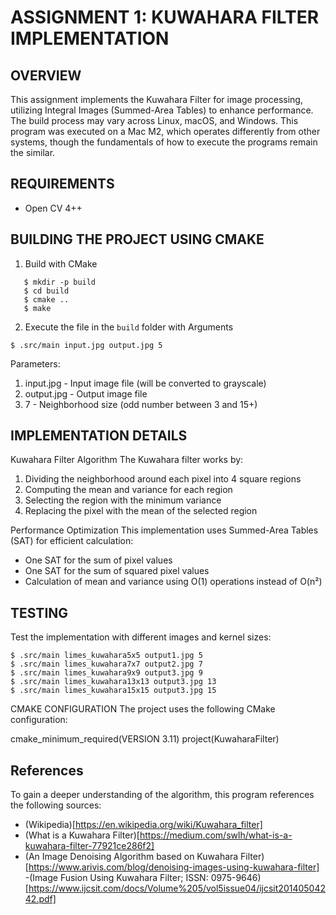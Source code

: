 # ASSIGNMENT 1: KUWAHARA FILTER IMPLEMENTATION

## OVERVIEW

This assignment implements the Kuwahara Filter for image processing, utilizing Integral Images (Summed-Area Tables) to enhance performance. The build process may vary across Linux, macOS, and Windows. This program was executed on a Mac M2, which operates differently from other systems, though the fundamentals of how to execute the programs remain the similar.

## REQUIREMENTS

- Open CV 4++

## BUILDING THE PROJECT USING CMAKE

1. Build with CMake

```
   $ mkdir -p build
   $ cd build
   $ cmake ..
   $ make
```

2. Execute the file in the `build` folder with Arguments

```
$ .src/main input.jpg output.jpg 5
```

Parameters:

1. input.jpg - Input image file (will be converted to grayscale)
2. output.jpg - Output image file
3. 7 - Neighborhood size (odd number between 3 and 15+)

## IMPLEMENTATION DETAILS

Kuwahara Filter Algorithm
The Kuwahara filter works by:

1. Dividing the neighborhood around each pixel into 4 square regions
2. Computing the mean and variance for each region
3. Selecting the region with the minimum variance
4. Replacing the pixel with the mean of the selected region

Performance Optimization
This implementation uses Summed-Area Tables (SAT) for efficient calculation:

- One SAT for the sum of pixel values
- One SAT for the sum of squared pixel values
- Calculation of mean and variance using O(1) operations instead of O(n²)

## TESTING

Test the implementation with different images and kernel sizes:

```
$ .src/main limes_kuwahara5x5 output1.jpg 5
$ .src/main limes_kuwahara7x7 output2.jpg 7
$ .src/main limes_kuwahara9x9 output3.jpg 9
$ .src/main limes_kuwahara13x13 output3.jpg 13
$ .src/main limes_kuwahara15x15 output3.jpg 15
```

CMAKE CONFIGURATION
The project uses the following CMake configuration:

cmake_minimum_required(VERSION 3.11)
project(KuwaharaFilter)

## References

To gain a deeper understanding of the algorithm, this program references the following sources:

- (Wikipedia)[https://en.wikipedia.org/wiki/Kuwahara_filter]
- (What is a Kuwahara Filter)[https://medium.com/swlh/what-is-a-kuwahara-filter-77921ce286f2]
- (An Image Denoising Algorithm based on Kuwahara Filter)[https://www.arivis.com/blog/denoising-images-using-kuwahara-filter]
  -(Image Fusion Using Kuwahara Filter; ISSN: 0975-9646)[https://www.ijcsit.com/docs/Volume%205/vol5issue04/ijcsit20140504242.pdf]
